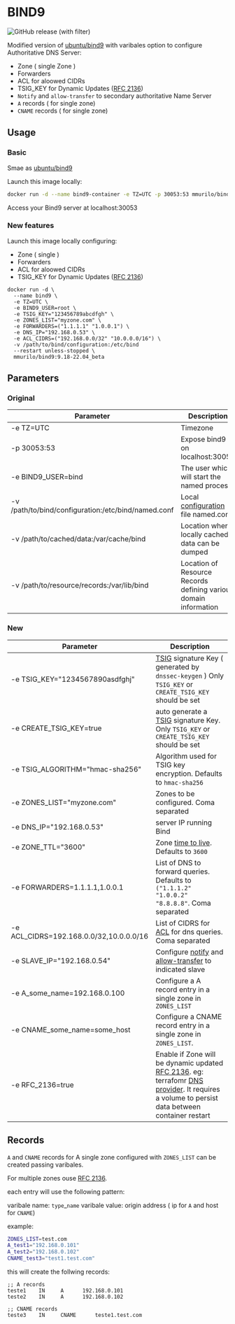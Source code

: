 # BIND9

![GitHub release (with filter)](https://img.shields.io/github/v/release/mmurilo/docker_bind9)

<!-- ![Docker Pulls](https://img.shields.io/docker/pulls/:user/:repo) -->

Modified version of [ubuntu/bind9](https://hub.docker.com/r/ubuntu/bind9) with varibales option to configure Authoritative DNS Server:

- Zone ( single Zone )
- Forwarders
- ACL for aloowed CIDRs
- TSIG_KEY for Dynamic Updates ([RFC 2136](https://datatracker.ietf.org/doc/html/rfc2136))
- `Notify` and `allow-transfer` to secondary authoritative Name Server
- `A` records ( for single zone)
- `CNAME` records ( for single zone)

## Usage

### Basic

Smae as [ubuntu/bind9](https://hub.docker.com/r/ubuntu/bind9)

Launch this image locally:

```bash
docker run -d --name bind9-container -e TZ=UTC -p 30053:53 mmurilo/bind9:9.18-22.04_beta
```

Access your Bind9 server at localhost:30053

### New features

Launch this image locally configuring:

- Zone ( single )
- Forwarders
- ACL for aloowed CIDRs
- TSIG_KEY for Dynamic Updates ([RFC 2136](https://datatracker.ietf.org/doc/html/rfc2136))

```shell
docker run -d \
  --name bind9 \
  -e TZ=UTC \
  -e BIND9_USER=root \
  -e TSIG_KEY="123456789abcdfgh" \
  -e ZONES_LIST="myzone.com" \
  -e FORWARDERS=("1.1.1.1" "1.0.0.1") \
  -e DNS_IP="192.168.0.53" \
  -e ACL_CIDRS=("192.168.0.0/32" "10.0.0.0/16") \
  -v /path/to/bind/configuration:/etc/bind
  --restart unless-stopped \
  mmurilo/bind9:9.18-22.04_beta
```

## Parameters

### Original

| Parameter                                           | Description                                                                                  |
| --------------------------------------------------- | -------------------------------------------------------------------------------------------- |
| -e TZ=UTC                                           | Timezone                                                                                     |
| -p 30053:53                                         | Expose bind9 on localhost:30053                                                              |
| -e BIND9_USER=bind                                  | The user which will start the named process                                                  |
| -v /path/to/bind/configuration:/etc/bind/named.conf | Local [configuration](https://bind9.readthedocs.io/en/latest/reference.html) file named.conf |
| -v /path/to/cached/data:/var/cache/bind             | Location where locally cached data can be dumped                                             |
| -v /path/to/resource/records:/var/lib/bind          | Location of Resource Records defining various domain information                             |

### New

| Parameter                                     | Description                                                                                                                                                                                                           |
| --------------------------------------------- | --------------------------------------------------------------------------------------------------------------------------------------------------------------------------------------------------------------------- |
| -e TSIG_KEY="1234567890asdfghj"               | [TSIG](https://bind9.readthedocs.io/en/v9.18.19/chapter7.html#tsig) signature Key ( generated by `dnssec-keygen` ) Only `TSIG_KEY` or `CREATE_TSIG_KEY` should be set                                                 |
| -e CREATE_TSIG_KEY=true                       | auto generate a [TSIG](https://bind9.readthedocs.io/en/v9.18.19/chapter7.html#tsig) signature Key. Only `TSIG_KEY` or `CREATE_TSIG_KEY` should be set                                                                 |
| -e TSIG_ALGORITHM="hmac-sha256"               | Algorithm used for TSIG key encryption. Defaults to `hmac-sha256`                                                                                                                                                     |
| -e ZONES_LIST="myzone.com"                     | Zones to be configured. Coma separated                                                                                                                                                                                                 |
| -e DNS_IP="192.168.0.53"                      | server IP running Bind                                                                                                                                                                                                |
| -e ZONE_TTL="3600"                            | Zone [time to live](https://bind9.readthedocs.io/en/v9.18.19/chapter3.html#the-ttl-directive). Defaults to `3600`                                                                                                     |
| -e FORWARDERS=1.1.1.1,1.0.0.1           | List of DNS to forward queries. Defaults to `("1.1.1.2" "1.0.0.2" "8.8.8.8"`. Coma separated                                                                                                                                         |
| -e ACL_CIDRS=192.168.0.0/32,10.0.0.0/16 | List of CIDRS for [ACL](https://bind9.readthedocs.io/en/v9.18.19/chapter7.html#access-control-lists) for dns queries. Coma separated                                                                                                  |
| -e SLAVE_IP="192.168.0.54"                    | Configure [notify](https://bind9.readthedocs.io/en/v9.18.14/chapter6.html#notify) and [allow-transfer](https://bind9.readthedocs.io/en/v9.18.14/reference.html#namedconf-statement-allow-transfer) to indicated slave |
| -e A_some_name=192.168.0.100                  | Configure a A record entry in a single zone in `ZONES_LIST`                                                                                                                                                                         |
| -e CNAME_some_name=some_host                  | Configure a CNAME record entry in a single zone in `ZONES_LIST`.                                                                                                                                                    |
| -e RFC_2136=true | Enable if Zone will be dynamic updated [RFC 2136](https://datatracker.ietf.org/doc/html/rfc2136). eg: terrafomr [DNS provider](https://registry.terraform.io/providers/hashicorp/dns/latest/docs). It requires a volume to persist data between container restart |

## Records

`A` and `CNAME` records for A single zone configured with `ZONES_LIST` can be created passing varibales.

For multiple zones ouse [RFC 2136](https://datatracker.ietf.org/doc/html/rfc2136).

each entry will use the following pattern:

varibale name: `type`\_`name`
varibale value: origin address ( ip for `A` and host for `CNAME`)

example:

```bash
ZONES_LIST=test.com
A_test1="192.168.0.101"
A_test2="192.168.0.102"
CNAME_test3="test1.test.com"
```

this will create the follwing records:

```
;; A records
teste1    IN     A      192.168.0.101
teste2    IN     A      192.168.0.102

;; CNAME records
teste3    IN     CNAME      teste1.test.com
```
